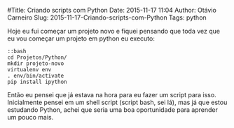 #Title: Criando scripts com Python
Date: 2015-11-17 11:04
Author: Otávio Carneiro
Slug: 2015-11-17-Criando-scripts-com-Python
Tags: python

Hoje eu fui começar um projeto novo e fiquei pensando que toda vez que eu vou começar um projeto em python eu executo:

    ::bash
    cd Projetos/Python/
    mkdir projeto-novo
    virtualenv env
    . env/bin/activate
    pip install ipython

Então eu pensei que já estava na hora para eu fazer um script para isso. Inicialmente pensei em um shell script (script bash, sei lá), mas já que estou estudando Python, achei que seria uma boa oportunidade para aprender um pouco mais.


